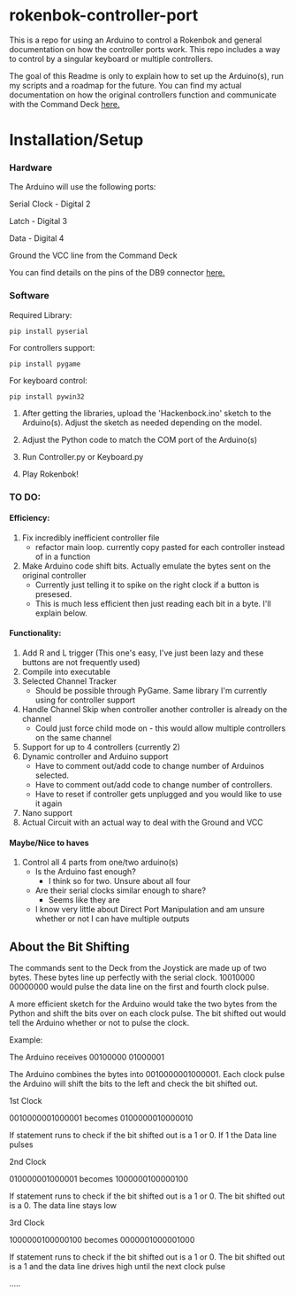 # rokenbok-controller-port
This is a repo for using an Arduino to control a Rokenbok and general documentation on how the controller ports work. This repo includes a way to control by a singular keyboard or multiple controllers. 

The goal of this Readme is only to explain how to set up the Arduino(s), run my scripts and a roadmap for the future. You can find my actual documentation on how the original controllers function and communicate with the Command Deck [here.](Documentation/controller-port.md)



# Installation/Setup
### Hardware

The Arduino will use the following ports:

Serial Clock - Digital 2

Latch - Digital 3

Data - Digital 4

Ground the VCC line from the Command Deck 

You can find details on the pins of the DB9 connector [here.](Documentation/DB9Pinout.txt)

### Software
Required Library:

```pip install pyserial```

For controllers support:

```pip install pygame```

For keyboard control:

```pip install pywin32```

1. After getting the libraries, upload the 'Hackenbock.ino' sketch to the Arduino(s). Adjust the sketch as needed depending on the model. 

2. Adjust the Python code to match the COM port of the Arduino(s)

3. Run Controller.py or Keyboard.py

4. Play Rokenbok!

### TO DO:

#### Efficiency:
1. Fix incredibly inefficient controller file 
   - refactor main loop. currently copy pasted for each controller instead of in a function
2. Make Arduino code shift bits. Actually emulate the bytes sent on the original controller
   - Currently just telling it to spike on the right clock if a button is presesed. 
   - This is much less efficient then just reading each bit in a byte. I'll explain below.

#### Functionality: 

1. Add R and L trigger (This one's easy, I've just been lazy and these buttons are not frequently used)
2. Compile into executable
3. Selected Channel Tracker
   - Should be possible through PyGame. Same library I'm currently using for controller support
4. Handle Channel Skip when controller another controller is already on the channel
   - Could just force child mode on - this would allow multiple controllers on the same channel
5. Support for up to 4 controllers (currently 2)
6. Dynamic controller and Arduino support
   - Have to comment out/add code to change number of Arduinos selected.
   - Have to comment out/add code to change number of controllers.
   - Have to reset if controller gets unplugged and you would like to use it again
7. Nano support
8. Actual Circuit with an actual way to deal with the Ground and VCC

#### Maybe/Nice to haves

1. Control all 4 parts from one/two arduino(s)
   - Is the Arduino fast enough? 
     - I think so for two. Unsure about all four
   - Are their serial clocks similar enough to share?
     - Seems like they are
   - I know very little about Direct Port Manipulation and am unsure whether or not I can have multiple outputs



## About the Bit Shifting

The commands sent to the Deck from the Joystick are made up of two bytes. These bytes line up perfectly with the serial clock. 10010000 00000000 would pulse the data line on the first and fourth clock pulse. 

A more efficient sketch for the Arduino would take the two bytes from the Python and shift the bits over on each clock pulse. The bit shifted out would tell the Arduino whether or not to pulse the clock.

Example:

The Arduino receives 00100000 01000001

The Arduino combines the bytes into 0010000001000001. Each clock pulse the Arduino will shift the bits to the left and check the bit shifted out.

1st Clock

0010000001000001 becomes 0100000010000010

If statement runs to check if the bit shifted out is a 1 or 0. If 1 the Data line pulses

2nd Clock

010000001000001 becomes 1000000100000100

If statement runs to check if the bit shifted out is a 1 or 0. The bit shifted out is a 0. The data line stays low

3rd Clock

1000000100000100 becomes 0000001000001000

If statement runs to check if the bit shifted out is a 1 or 0. The bit shifted out is a 1 and the data line drives high until the next clock pulse

.....
